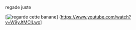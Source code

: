 
regade juste 


[![regarde cette banane](https://user-images.githubusercontent.com/102830434/188638517-fb4a6a80-7e08-44bf-abf0-b8e1a8814ade.jpg)] (https://www.youtube.com/watch?v=W9yJtMClLwo]

  
